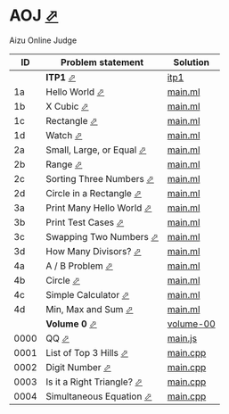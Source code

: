 # AOJ [⬀](https://judge.u-aizu.ac.jp/onlinejudge/index.jsp)

Aizu Online Judge



| ID   | Problem statement                                                                              | Solution                            |
|------|------------------------------------------------------------------------------------------------|-------------------------------------|
|      | **ITP1** [⬀](https://judge.u-aizu.ac.jp/onlinejudge/finder.jsp?course=ITP1)                    | [itp1](itp1/)                       |
| 1a   | Hello World [⬀](https://judge.u-aizu.ac.jp/onlinejudge/description.jsp?id=ITP1_1_A)            | [main.ml](itp1/1a/main.ml)          |
| 1b   | X Cubic [⬀](https://judge.u-aizu.ac.jp/onlinejudge/description.jsp?id=ITP1_1_B)                | [main.ml](itp1/1b/main.ml)          |
| 1c   | Rectangle [⬀](https://judge.u-aizu.ac.jp/onlinejudge/description.jsp?id=ITP1_1_C)              | [main.ml](itp1/1c/main.ml)          |
| 1d   | Watch [⬀](https://judge.u-aizu.ac.jp/onlinejudge/description.jsp?id=ITP1_1_D)                  | [main.ml](itp1/1d/main.ml)          |
| 2a   | Small, Large, or Equal [⬀](https://judge.u-aizu.ac.jp/onlinejudge/description.jsp?id=ITP1_2_A) | [main.ml](itp1/2a/main.ml)          |
| 2b   | Range [⬀](https://judge.u-aizu.ac.jp/onlinejudge/description.jsp?id=ITP1_2_B)                  | [main.ml](itp1/2b/main.ml)          |
| 2c   | Sorting Three Numbers [⬀](https://judge.u-aizu.ac.jp/onlinejudge/description.jsp?id=ITP1_2_C)  | [main.ml](itp1/2c/main.ml)          |
| 2d   | Circle in a Rectangle [⬀](https://judge.u-aizu.ac.jp/onlinejudge/description.jsp?id=ITP1_2_D)  | [main.ml](itp1/2d/main.ml)          |
| 3a   | Print Many Hello World [⬀](https://judge.u-aizu.ac.jp/onlinejudge/description.jsp?id=ITP1_3_A) | [main.ml](itp1/3a/main.ml)          |
| 3b   | Print Test Cases [⬀](https://judge.u-aizu.ac.jp/onlinejudge/description.jsp?id=ITP1_3_B)       | [main.ml](itp1/3b/main.ml)          |
| 3c   | Swapping Two Numbers [⬀](https://judge.u-aizu.ac.jp/onlinejudge/description.jsp?id=ITP1_3_C)   | [main.ml](itp1/3c/main.ml)          |
| 3d   | How Many Divisors? [⬀](https://judge.u-aizu.ac.jp/onlinejudge/description.jsp?id=ITP1_3_D)     | [main.ml](itp1/3d/main.ml)          |
| 4a   | A / B Problem [⬀](https://judge.u-aizu.ac.jp/onlinejudge/description.jsp?id=ITP1_4_A)          | [main.ml](itp1/4a/main.ml)          |
| 4b   | Circle [⬀](https://judge.u-aizu.ac.jp/onlinejudge/description.jsp?id=ITP1_4_B)                 | [main.ml](itp1/4b/main.ml)          |
| 4c   | Simple Calculator [⬀](https://judge.u-aizu.ac.jp/onlinejudge/description.jsp?id=ITP1_4_C)      | [main.ml](itp1/4c/main.ml)          |
| 4d   | Min, Max and Sum [⬀](https://judge.u-aizu.ac.jp/onlinejudge/description.jsp?id=ITP1_4_D)       | [main.ml](itp1/4d/main.ml)          |
|      | **Volume 0** [⬀](https://judge.u-aizu.ac.jp/onlinejudge/finder.jsp?volumeNo=0)                 | [volume-00](volume-00/)             |
| 0000 | QQ [⬀](https://judge.u-aizu.ac.jp/onlinejudge/description.jsp?id=0000)                         | [main.js](volume-00/0000/main.js)   |
| 0001 | List of Top 3 Hills [⬀](https://judge.u-aizu.ac.jp/onlinejudge/description.jsp?id=0001)        | [main.cpp](volume-00/0001/main.cpp) |
| 0002 | Digit Number [⬀](https://judge.u-aizu.ac.jp/onlinejudge/description.jsp?id=0002)               | [main.cpp](volume-00/0002/main.cpp) |
| 0003 | Is it a Right Triangle? [⬀](https://judge.u-aizu.ac.jp/onlinejudge/description.jsp?id=0003)    | [main.cpp](volume-00/0003/main.cpp) |
| 0004 | Simultaneous Equation [⬀](https://judge.u-aizu.ac.jp/onlinejudge/description.jsp?id=0004)      | [main.cpp](volume-00/0004/main.cpp) |

